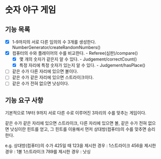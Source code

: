 # 숫자 야구 게임

## 기능 목록

- [x] 1-9까지의 서로 다른 임의의 수 3개를 생성한다. NumberGenerator/createRandomNumbers()
- [x] 컴퓨터의 수와 플레이어의 수를 비교한다. - Referee(심판)/compare()
    - [x] 몇 개의 숫자가 같은지 알 수 있다. - Judgement/correctCount()
    - [x] 특정 자리에 특정 숫자가 있는지 알 수 있다. - Judgement/hasPlace()
- [ ] 같은 수가 다른 자리에 있으면 볼이다.
- [ ] 같은 수가 같은 자리에 있으면 스트라이크이다.
- [ ] 같은 수가 전혀 없으면 낫싱이다.

## 기능 요구 사항

기본적으로 1부터 9까지 서로 다른 수로 이루어진 3자리의 수를 맞추는 게임이다.

같은 수가 같은 자리에 있으면 스트라이크, 다른 자리에 있으면 볼, 같은 수가 전혀 없으면 낫싱이란 힌트를 얻고, 그 힌트를 이용해서 먼저 상대방(컴퓨터)의 수를 맞추면 승리한다.

e.g. 상대방(컴퓨터)의 수가 425일 때
123을 제시한 경우 : 1스트라이크
456을 제시한 경우 : 1볼 1스트라이크
789를 제시한 경우 : 낫싱